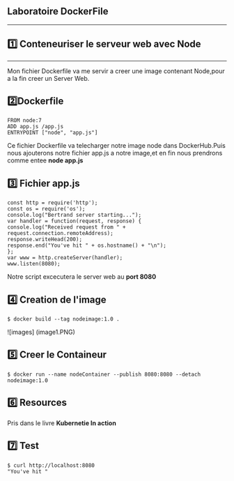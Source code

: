 ## Laboratoire DockerFile
-------------------------------------
## :one: Conteneuriser le serveur web avec Node 
-------------------------------------
Mon fichier Dockerfile va me servir a creer une image contenant Node,pour a la fin creer un Server Web.

## :two:Dockerfile 
```
FROM node:7
ADD app.js /app.js
ENTRYPOINT ["node", "app.js"]

```
Ce fichier Dockerfile va telecharger notre image node dans DockerHub.Puis nous ajouterons notre fichier app.js a notre image,et en fin nous prendrons comme entee **node app.js**


## :three: Fichier app.js 

```
const http = require('http');
const os = require('os');
console.log("Bertrand server starting...");
var handler = function(request, response) {
console.log("Received request from " + request.connection.remoteAddress);
response.writeHead(200);
response.end("You've hit " + os.hostname() + "\n");
};
var www = http.createServer(handler);
www.listen(8080);

```
Notre script excecutera le server web au **port 8080**

## :four: Creation de l'image

```
$ docker build --tag nodeimage:1.0 .

```
![images] (image1.PNG)
## :five: Creer le Containeur 
```
$ docker run --name nodeContainer --publish 8080:8080 --detach nodeimage:1.0 

```
## :six: Resources
Pris dans le livre **Kubernetie In action**

## :seven: Test
```
$ curl http://localhost:8080
"You've hit "
```

